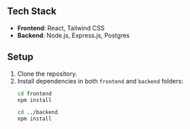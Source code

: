 
## Tech Stack
- **Frontend**: React, Tailwind CSS
- **Backend**: Node.js, Express.js, Postgres

## Setup
1. Clone the repository.
2. Install dependencies in both `frontend` and `backend` folders:
   ```bash
   cd frontend
   npm install

   cd ../backend
   npm install

